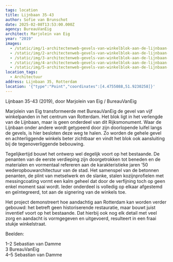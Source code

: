 ```yaml
---
tags: location
title: Lijnbaan 35-43
author: Sofie van Brunschot
date: 2025-02-08T13:53:00.000Z
agency: BureauVanEig
architect: Marjolein van Eig
year: "2019"
images:
  - /static/img/1-architectenweb-gevels-van-winkelblok-aan-de-lijnbaan-vernieuwd-beeld-1-copyright-sebastian-van-damme.jpg
  - /static/img/2-architectenweb-gevels-van-winkelblok-aan-de-lijnbaan-vernieuwd-beeld-3-copyright-sebastian-van-damme.jpg
  - /static/img/3-architectenweb-gevels-van-winkelblok-aan-de-lijnbaan-vernieuwd-beeld-4-copyright-bureauvaneig.jpg
  - /static/img/4-architectenweb-gevels-van-winkelblok-aan-de-lijnbaan-vernieuwd-beeld-2-copyright-sebastian-van-damme.jpg
  - /static/img/5-architectenweb-gevels-van-winkelblok-aan-de-lijnbaan-vernieuwd-beeld-9-copyright-sebastian-van-damme.jpg
location_tags:
  - Architectuur
address: Lijnbaan 35, Rotterdam
location: '{"type":"Point","coordinates":[4.4755088,51.9230258]}'
---
```

Lijnbaan 35-43 (2019), door Marjolein van Eig / BureauVanEig⁣

Marjolein van Eig transformeerde met BureauVanEig de gevel van vijf winkelpanden in het centrum van Rotterdam. Het blok ligt in het verlengde van de Lijnbaan, maar is geen onderdeel van dit Rijksmonument. Waar de Lijnbaan onder andere wordt getypeerd door zijn doorlopende luifel langs de gevels, is hier besloten deze weg te halen. Zo worden de gehele gevel en achterliggende winkels beter zichtbaar en vindt het blok ook aansluiting bij de tegenoverliggende bebouwing. ⁣

Tegelijkertijd bouwt het ontwerp wel degelijk voort op het bestaande. De penanten van de eerste verdieping zijn doorgetrokken tot beneden en de materialen en vormentaal refereren aan de karakteristieke jaren ’50 wederopbouwarchitectuur van de stad. Het samenspel van de betonnen penanten, de plint van metselwerk en de slanke, stalen kozijnprofielen met messingcoating vormt een kalm geheel dat door de verfijning toch op geen enkel moment saai wordt. Ieder onderdeel is volledig op elkaar afgestemd en geïntegreerd, tot aan de signering van de winkels toe. ⁣

Het project demonstreert hoe aandachtig aan Rotterdam kan worden verder gebouwd: het betreft geen historiserende restauratie, maar bouwt juist inventief voort op het bestaande. Dat hierbij ook nog elk detail met veel zorg en aandacht is vormgegeven en uitgevoerd, resulteert in een fraai stukje winkelstraat.⁣

Beelden:⁣

1–2 Sebastian van Damme\
3 BureauVanEig\
4–5 Sebastian van Damme

